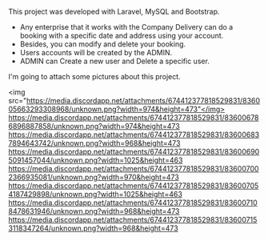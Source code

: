 This project was developed with Laravel, MySQL and Bootstrap.

- Any enterprise that it works with the Company Delivery can do a booking with a specific date and address using your account. 
- Besides, you can modify and delete your booking.
- Users accounts will be created by the ADMIN.
- ADMIN can Create a new user and Delete a specific user.

I'm going to attach some pictures about this project.

<img src="https://media.discordapp.net/attachments/674412377818529831/836005663293308968/unknown.png?width=974&height=473"</img>
https://media.discordapp.net/attachments/674412377818529831/836006786896887858/unknown.png?width=974&height=473
https://media.discordapp.net/attachments/674412377818529831/836006837894643742/unknown.png?width=968&height=473
https://media.discordapp.net/attachments/674412377818529831/836006905091457044/unknown.png?width=1025&height=463
https://media.discordapp.net/attachments/674412377818529831/836007002366935081/unknown.png?width=970&height=473
https://media.discordapp.net/attachments/674412377818529831/836007054187429898/unknown.png?width=1025&height=463
https://media.discordapp.net/attachments/674412377818529831/836007108478631946/unknown.png?width=968&height=473
https://media.discordapp.net/attachments/674412377818529831/836007153118347264/unknown.png?width=968&height=473
